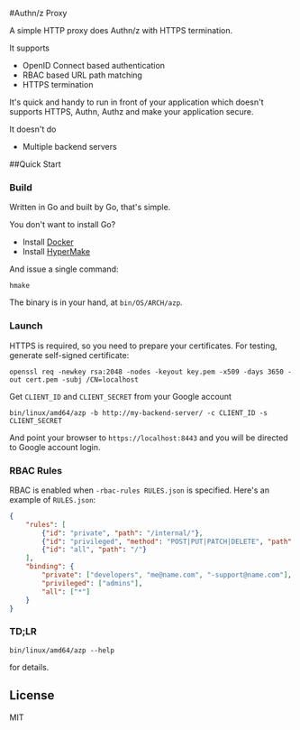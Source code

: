 #Authn/z Proxy

A simple HTTP proxy does Authn/z with HTTPS termination.

It supports

- OpenID Connect based authentication
- RBAC based URL path matching
- HTTPS termination

It's quick and handy to run in front of your application which doesn't supports
HTTPS, Authn, Authz and make your application secure.

It doesn't do

- Multiple backend servers

##Quick Start

### Build

Written in Go and built by Go, that's simple.

You don't want to install Go?

- Install [Docker](https://get.docker.com)
- Install [HyperMake](https://evo-cloud.github.com/hmake)

And issue a single command:

```
hmake
```

The binary is in your hand, at `bin/OS/ARCH/azp`.

### Launch

HTTPS is required, so you need to prepare your certificates.
For testing, generate self-signed certificate:

```
openssl req -newkey rsa:2048 -nodes -keyout key.pem -x509 -days 3650 -out cert.pem -subj /CN=localhost
```

Get `CLIENT_ID` and `CLIENT_SECRET` from your Google account

```
bin/linux/amd64/azp -b http://my-backend-server/ -c CLIENT_ID -s CLIENT_SECRET
```

And point your browser to `https://localhost:8443` and you will be directed to
Google account login.

### RBAC Rules

RBAC is enabled when `-rbac-rules RULES.json` is specified.
Here's an example of `RULES.json`:

```json
{
    "rules": [
        {"id": "private", "path": "/internal/"},
        {"id": "privileged", "method": "POST|PUT|PATCH|DELETE", "path": "/users/"},
        {"id": "all", "path": "/"}
    ],
    "binding": {
        "private": ["developers", "me@name.com", "-support@name.com"],
        "privileged": ["admins"],
        "all": ["*"]
    }
}
```

### TD;LR

```
bin/linux/amd64/azp --help
```

for details.

## License

MIT
